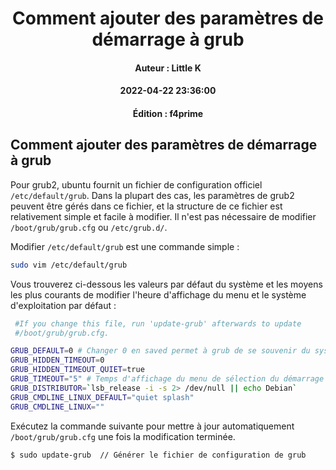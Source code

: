# <center>Comment ajouter des paramètres de démarrage à grub</center>
#### <center>Auteur : Little K</center>
#### <center>2022-04-22 23:36:00</center>
#### <center>Édition : f4prime</center>


## Comment ajouter des paramètres de démarrage à grub
Pour grub2, ubuntu fournit un fichier de configuration officiel `/etc/default/grub`. Dans la plupart des cas, les paramètres de grub2 peuvent être gérés dans ce fichier, et la structure de ce fichier est relativement simple et facile à modifier. Il n'est pas nécessaire de modifier `/boot/grub/grub.cfg` ou `/etc/grub.d/`.

Modifier `/etc/default/grub` est une commande simple :
```sh
sudo vim /etc/default/grub
```
Vous trouverez ci-dessous les valeurs par défaut du système et les moyens les plus courants de modifier l'heure d'affichage du menu et le système d'exploitation par défaut :
```sh
 #If you change this file, run 'update-grub' afterwards to update
 #/boot/grub/grub.cfg.

GRUB_DEFAULT=0 # Changer 0 en saved permet à grub de se souvenir du système sélectionné lors du dernier démarrage.
GRUB_HIDDEN_TIMEOUT=0
GRUB_HIDDEN_TIMEOUT_QUIET=true
GRUB_TIMEOUT="5" # Temps d'affichage du menu de sélection du démarrage
GRUB_DISTRIBUTOR=`lsb_release -i -s 2> /dev/null || echo Debian`
GRUB_CMDLINE_LINUX_DEFAULT="quiet splash"
GRUB_CMDLINE_LINUX=""
```


Exécutez la commande suivante pour mettre à jour automatiquement `/boot/grub/grub.cfg` une fois la modification terminée.

```sh
$ sudo update-grub  // Générer le fichier de configuration de grub
```
